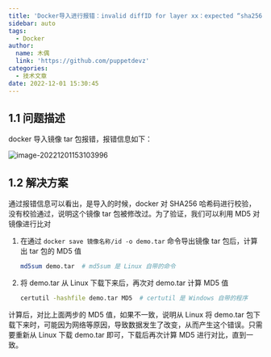 ```yaml
---
title: 'Docker导入进行报错：invalid diffID for layer xx：expected “sha256:xxx'
sidebar: auto
tags:
  - Docker
author:
  name: 木偶
  link: 'https://github.com/puppetdevz'
categories:
  - 技术文章
date: 2022-12-01 15:30:45
---
```

## 1.1 问题描述

docker 导入镜像 tar 包报错，报错信息如下：

![image-20221201153103996](https://oss.puppetdev.top/image/note/e0a9732c86ce643f614c7b76901e1100.png)

## 1.2 解决方案

通过报错信息可以看出，是导入的时候，docker 对 SHA256 哈希码进行校验，没有校验通过，说明这个镜像 tar 包被修改过。为了验证，我们可以利用 MD5 对镜像进行比对

1. 在通过 `docker save 镜像名称/id -o demo.tar` 命令导出镜像 tar 包后，计算出 tar 包的 MD5 值

   ```sh
   md5sum demo.tar  # md5sum 是 Linux 自带的命令
   ```

2. 将 demo.tar 从 Linux 下载下来后，再次对 demo.tar 计算 MD5 值

   ```sh
   certutil -hashfile demo.tar MD5  # certutil 是 Windows 自带的程序
   ```

计算后，对比上面两步的 MD5 值，如果不一致，说明从 Linux 将 demo.tar 包下载下来时，可能因为网络等原因，导致数据发生了改变，从而产生这个错误。只需要重新从 Linux 下载 demo.tar 即可，下载后再次计算 MD5 进行对比，直到一致。
